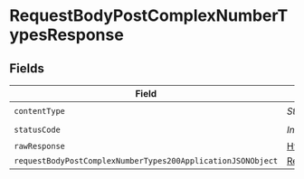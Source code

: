 # RequestBodyPostComplexNumberTypesResponse


## Fields

| Field                                                                                                                                 | Type                                                                                                                                  | Required                                                                                                                              | Description                                                                                                                           |
| ------------------------------------------------------------------------------------------------------------------------------------- | ------------------------------------------------------------------------------------------------------------------------------------- | ------------------------------------------------------------------------------------------------------------------------------------- | ------------------------------------------------------------------------------------------------------------------------------------- |
| `contentType`                                                                                                                         | *String*                                                                                                                              | :heavy_check_mark:                                                                                                                    | N/A                                                                                                                                   |
| `statusCode`                                                                                                                          | *Integer*                                                                                                                             | :heavy_check_mark:                                                                                                                    | N/A                                                                                                                                   |
| `rawResponse`                                                                                                                         | [HttpResponse<byte[]>](https://docs.oracle.com/en/java/javase/11/docs/api/java.net.http/java/net/http/HttpResponse.html)              | :heavy_minus_sign:                                                                                                                    | N/A                                                                                                                                   |
| `requestBodyPostComplexNumberTypes200ApplicationJSONObject`                                                                           | [RequestBodyPostComplexNumberTypes200ApplicationJSON](../../models/operations/RequestBodyPostComplexNumberTypes200ApplicationJSON.md) | :heavy_minus_sign:                                                                                                                    | OK                                                                                                                                    |